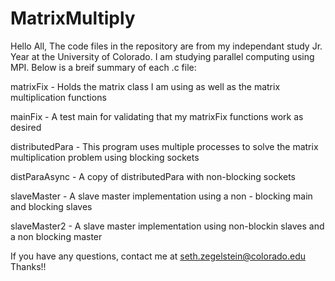 # MatrixMultiply
Hello All,
The code files in the repository are from my independant study Jr. Year at the University of Colorado. I am studying parallel computing using MPI.
Below is a breif summary of each .c file:

matrixFix - Holds the matrix class I am using as well as the matrix multiplication functions

mainFix - A test main for validating that my matrixFix functions work as desired

distributedPara - This program uses multiple processes to solve the matrix multiplication problem using blocking sockets

distParaAsync - A copy of distributedPara with non-blocking sockets

slaveMaster - A slave master implementation using a non - blocking main and blocking slaves

slaveMaster2 - A slave master implementation using non-blockin slaves and a non blocking master

If you have any questions, contact me at seth.zegelstein@colorado.edu
Thanks!!
